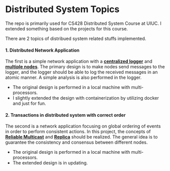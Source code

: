 # Distributed System Topics

The repo is primarily used for CS428 Distributed System Course at UIUC. I extended something based on the projects for this course.

There are 2 topics of distribued system related stuffs implemented. 

#### 1. Distributed Network Application

The first is a simple network application with a **<u>centralized logger</u>** and **<u>multiple nodes</u>**. The primary design is to make nodes send messages to the logger, and the logger should be able to log the received messages in an atomic manner. A simple analysis is also performed in the logger. 

- The original design is performed in a local machine with multi-processors.
- I slightly extended the design with containerization by utilizing docker and just for fun. 

#### 2. Transactions in distributed system with correct order

The second is a network application focusing on global ordering of events in order to perform consistent actions. In this project, the concepts of **<u>Reliable Multicast</u>** and **<u>Replica</u>** should be realized. The general idea is to guarantee the consistency and consensus between different nodes. 

- The original design is performed in a local machine with multi-processors.
- The extended design is in updating.